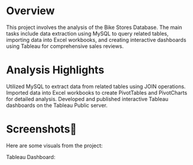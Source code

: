 # Overview

This project involves the analysis of the Bike Stores Database. The main tasks include data extraction using MySQL to query related tables, importing data into Excel workbooks, and creating interactive dashboards using Tableau for comprehensive sales reviews.

# Analysis Highlights

Utilized MySQL to extract data from related tables using JOIN operations.
Imported data into Excel workbooks to create PivotTables and PivotCharts for detailed analysis.
Developed and published interactive Tableau dashboards on the Tableau Public server.

# Screenshots📃 
Here are some visuals from the project:

Tableau Dashboard:
